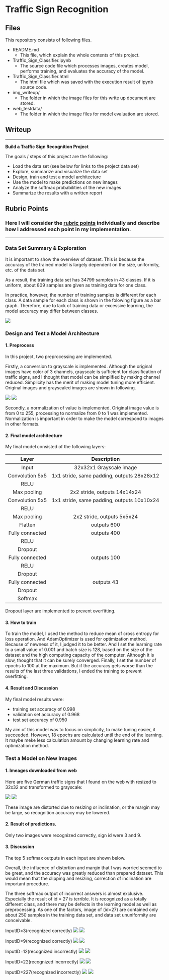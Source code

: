 # **Traffic Sign Recognition** 

## Files
This repository consists of following files.
* README.md
    * This file, which explain the whole contents of this project.
* Traffic_Sign_Classifier.ipynb
    * The source code file which processes images, creates model, performs training, and evaluates the accuracy of the model.
* Traffic_Sign_Classifier.html
    * The html file which was saved with the execution result of ipynb source code.
* img_writeup/
    * The folder in which the image files for this write up document are stored.
* web_testdata/
    * The folder in which the image files for model evaluation are stored.

## Writeup

---

**Build a Traffic Sign Recognition Project**

The goals / steps of this project are the following:
* Load the data set (see below for links to the project data set)
* Explore, summarize and visualize the data set
* Design, train and test a model architecture
* Use the model to make predictions on new images
* Analyze the softmax probabilities of the new images
* Summarize the results with a written report

## Rubric Points
### Here I will consider the [rubric points](https://review.udacity.com/#!/rubrics/481/view) individually and describe how I addressed each point in my implementation.  

---
### Data Set Summary & Exploration

It is important to show the overview of dataset. This is because the accuracy of the trained model is largely dependent on the size, uniformity, etc. of the data set.

As a result, the training data set has 34799 samples in 43 classes. If it is uniform, about 809 samples are given as training data for one class.

In practice, however, the number of training samples is different for each class. A data sample for each class is shown in the folowing figure as a bar graph. Therefore, due to lack of training data or excessive learning, the model accuracy may differ between classes.

![](./img_writeup/training_data.png)

### Design and Test a Model Architecture

#### 1. Preprocess

In this project, two preprocessing are implemented.

Firstly, a conversion to grayscale is implemented. Although the original images have color of 3 channels, grayscale is sufficient for classification of traffic signs, and I thought that model can be simplified by making channel reduced. Simplicity has the merit of making model tuning more efficient. Original images and grayscaled images are shown in following.

![](./img_writeup/signs.png)
![](./img_writeup/signs_gray.png)

Secondly, a normalization of value is implemented. Original image value is from 0 to 255, processing to normalize from 0 to 1 was implemented. Normalization is important in order to make the model correspond to images in other formats.

#### 2. Final model architecture

My final model consisted of the following layers:

| Layer         		|     Description	        					| 
|:---------------------:|:---------------------------------------------:| 
| Input         		| 32x32x1 Grayscale image   							| 
| Convolution 5x5     	| 1x1 stride, same padding, outputs 28x28x12 	|
| RELU					|												|
| Max pooling	      	| 2x2 stride,  outputs 14x14x24 				|
| Convolution 5x5	    | 1x1 stride, same padding, outputs 10x10x24 	|
| RELU					|												|
| Max pooling	      	| 2x2 stride,  outputs 5x5x24 				|
| Flatten               | outputs 600
| Fully connected		| outputs 400|
| RELU                  | |
| Dropout               | |
| Fully connected		| outputs 100|
| RELU                  | |
| Dropout               | |
| Fully connected		| outputs 43|
| Dropout               | |
| Softmax				| |

Dropout layer are implemented to prevent overfitting.
 
#### 3. How to train

To train the model, I used the method to reduce mean of cross entropy for loss operation. And AdamOptimizer is used for optimization method. Because of newness of it, I judged it to be better. And I set the learning rate to a small value of 0.001 and batch size is 128, based on the size of the dataset and the high computing capacity of the computer. Although it is slow, thought that it can be surely converged. Finally, I set the number of epochs to 100 at the maximum. But if the accuracy gets worse than the results of the last three validations, I ended the training to prevent overfitting.

#### 4. Result and Discussion

My final model results were:
* training set accuracy of 0.998
* validation set accuracy of 0.968
* test set accuracy of 0.950

My aim of this model was to focus on simplicity, to make tuning easier, it succeeded. However, 18 epochs are calculated until the end of the learning. It maybe meke less calculation amount by changing learning rate and optimization method.


### Test a Model on New Images

#### 1. Imeages downloaded from web

Here are five German traffic signs that I found on the web with resized to 32x32 and transformed to grayscale:

![](./img_writeup/webimg.png)
![](./img_writeup/web_img_gray.png)

These image are distorted due to resizing or inclination, or the margin may be large, so recognition accuracy may be lowered.

#### 2. Result of predictions.

Only two images were recognized correctly, sign id were 3 and 9.


#### 3. Discussion

The top 5 softmax outputs in each input are shown below.

Overall, the influence of distortion and margin that I was worried seemed to be great, and the accuracy was greatly reduced than prepared dataset. This would mean that the clipping and resizing, correction of inclination are important procedure.

The three softmax output of incorrect answers is almost exclusive. Especially the result of id = 27 is terrible. It is recognized as a totally different class, and there may be defects in the learning model as well as preprocessing. As one of the factors, image of (id=27) are contained only about 250 samples in the training data set, and data set ununiformity are conceivable.

InputID=3(recognized correctly)
![](./img_writeup/result_3.png)
![](./img_writeup/softmax_3.png)

InputID=9(recognized correctly)
![](./img_writeup/result_9.png)
![](./img_writeup/softmax_9.png)

InputID=12(recognized incorrectly)
![](./img_writeup/result_12.png)
![](./img_writeup/softmax_12.png)

InputID=22(recognized incorrectly)
![](./img_writeup/result_22.png)
![](./img_writeup/softmax_22.png)

InputID=227(recognized incorrectly)
![](./img_writeup/result_27.png)
![](./img_writeup/softmax_27.png)





